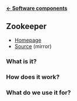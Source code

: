 #### [← Software components](README.md)
## Zookeeper
* [Homepage](https://zookeeper.apache.org)
* [Source](https://github.com/apache/zookeeper) (mirror)

### What is it?

### How does it work?

### What do we use it for?
